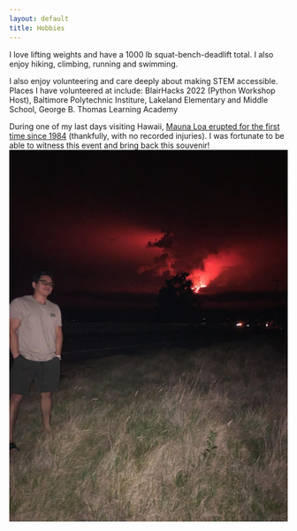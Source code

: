 ```yaml
---
layout: default
title: Hobbies
---
```

I love lifting weights and have a 1000 lb squat-bench-deadlift total. I also enjoy hiking, climbing, running and swimming.

I also enjoy volunteering and care deeply about making STEM accessible. Places I have volunteered at include:
BlairHacks 2022 (Python Workshop Host), Baltimore Polytechnic Institure,
Lakeland Elementary and Middle School, George B. Thomas Learning Academy

During one of my last days visiting Hawaii, [Mauna Loa erupted for the first time since 1984](https://www.nps.gov/havo/learn/nature/ml2022.htm) (thankfully, with no recorded injuries). I was fortunate to be able to witness this event and bring back this souvenir!
<img style="float:right" src="assets/img/mauna_loa.jpg">